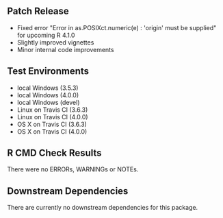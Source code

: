 ## Patch Release

* Fixed error "Error in as.POSIXct.numeric(e) : 'origin' must be supplied" for upcoming R 4.1.0
* Slightly improved vignettes
* Minor internal code improvements

## Test Environments

* local Windows (3.5.3)
* local Windows (4.0.0)
* local Windows (devel)
* Linux on Travis CI (3.6.3)
* Linux on Travis CI (4.0.0)
* OS X on Travis CI (3.6.3)
* OS X on Travis CI (4.0.0)

## R CMD Check Results

There were no ERRORs, WARNINGs or NOTEs.

## Downstream Dependencies

There are currently no downstream dependencies for this package.
